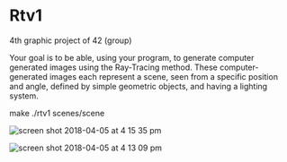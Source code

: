 # Rtv1

4th graphic project of 42 (group)

Your goal is to be able, using your program, to generate
computer generated images using the Ray-Tracing method.
These computer-generated images each represent a scene, seen from a specific position and angle, 
defined by simple geometric objects, and having a lighting system.

make ./rtv1 scenes/scene

![screen shot 2018-04-05 at 4 15 35 pm](https://user-images.githubusercontent.com/23494780/38371403-a252f16e-38ec-11e8-8927-078f0ef0646a.png)

![screen shot 2018-04-05 at 4 13 09 pm](https://user-images.githubusercontent.com/23494780/38371401-a23a0fdc-38ec-11e8-847a-0324b36dd71a.png)

